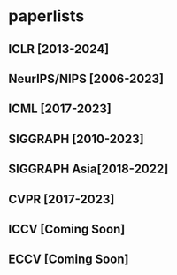 # paperlists

## ICLR [2013-2024]
## NeurIPS/NIPS [2006-2023]
## ICML [2017-2023]

## SIGGRAPH [2010-2023]
## SIGGRAPH Asia[2018-2022]

## CVPR [2017-2023]
## ICCV [Coming Soon]
## ECCV [Coming Soon]

